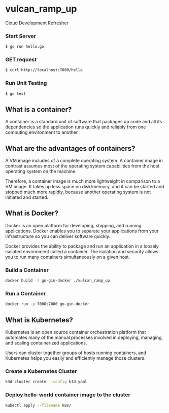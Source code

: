 # vulcan_ramp_up
Cloud Development Refresher

### Start Server
```bash
$ go run hello.go
```

### GET request
```bash
$ curl http://localhost:7000/hello
```

### Run Unit Testing
```bash
$ go test
```

## What is a container?
A container is a standard unit of software that packages up code and all its dependencies so the application runs quickly and reliably from one computing environment to another

## What are the advantages of containers?
A VM image includes of a complete operating system. A container image in contrast assumes most of the operating system capabilities from the host operating system on the machine.

Therefore, a container image is much more lightweight in comparison to a VM image. It takes up less space on disk/memory, and it can be started and stopped much more rapidly, because another operating system is not initiated and started.

## What is Docker?
Docker is an open platform for developing, shipping, and running applications. Docker enables you to separate your applications from your infrastructure so you can deliver software quickly.

Docker provides the ability to package and run an application in a loosely isolated environment called a container. The isolation and security allows you to run many containers simultaneously on a given host. 

### Build a Container
```bash
docker build -t go-gin-docker ./vulcan_ramp_up
```

### Run a Container
```bash
docker run -p 7000:7000 go-gin-docker
```

## What is Kubernetes?
Kubernetes is an open source container orchestration platform that automates many of the manual processes involved in deploying, managing, and scaling containerized applications.

Users can cluster together groups of hosts running containers, and Kubernetes helps you easily and efficiently manage those clusters.

### Create a Kubernetes Cluster
```bash
k3d cluster create --config k3d.yaml
```

### Deploy hello-world container image to the cluster
```bash
kubectl apply --filename k8s/
```


